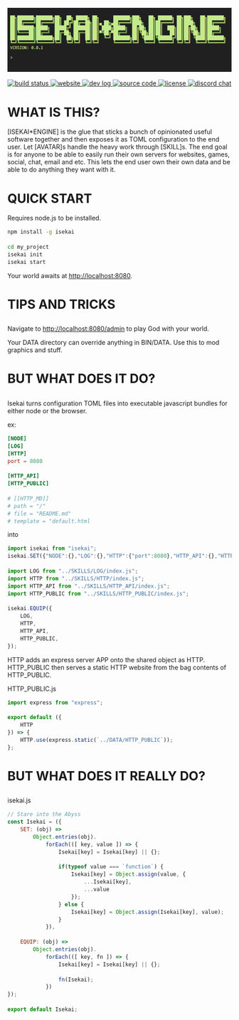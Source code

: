 <p align="center" class="center">
    <a href="http://isekai.dev">
        <img src="./logo.gif" alt="logo" />
    </a>
</p>
<p align="center" class="center">
    <a href="https://travis-ci.org/isekai-dev/engine">
        <img src="https://img.shields.io/travis/isekai-dev/engine.svg?style=for-the-badge" alt="build status"/>
    </a>
    <a href="https://isekai.dev">
        <img src="https://img.shields.io/website/https/isekai.dev.svg?style=for-the-badge" alt="website">
    </a>
    <a href="https://isekai.dev/log">
        <img src="https://img.shields.io/badge/DEV%20LOG-ONLINE-green.svg?style=for-the-badge" alt="dev log"/>
    </a>
    <a href="http://github.com/isekai-dev/engine">
        <img src="https://img.shields.io/badge/GITHUB-SOURCECODE-blue.svg?style=for-the-badge" alt="source code"/>
    </a>
    <a href="./LICENSE">
        <img src="https://img.shields.io/badge/License-AGPL%20v3-blue.svg?style=for-the-badge" alt="license"/>
    </a>
    <a href="https://discord.gg/kc2nsTc">
        <img src="https://img.shields.io/discord/558071350304964640.svg?style=for-the-badge" alt="discord chat">
    </a>
</p>

# WHAT IS THIS?
[ISEKAI*ENGINE] is the glue that sticks a bunch of opinionated useful software together and then exposes it as TOML configuration to the end user. Let [AVATAR]s handle the heavy work through [SKILL]s. The end goal is for anyone to be able to easily run their own servers for websites, games, social, chat, email and etc. This lets the end user own their own data and be able to do anything they want with it.

# QUICK START
Requires node.js to be installed.

```sh
npm install -g isekai

cd my_project
isekai init
isekai start
```

Your world awaits at [http://localhost:8080]().

# TIPS AND TRICKS
##

Navigate to [http://localhost:8080/admin]() to play God with your world.

Your DATA directory can override anything in BIN/DATA. Use this to mod graphics and stuff.


# BUT WHAT DOES IT DO?
##

Isekai turns configuration TOML files into executable javascript bundles for either node or the browser.

ex:

```toml
[NODE]
[LOG]
[HTTP]
port = 8080

[HTTP_API]
[HTTP_PUBLIC]

# [[HTTP_MD]]
# path = "/"
# file = "README.md"
# template = "default.html
```
into

```js
import isekai from "isekai";
isekai.SET({"NODE":{},"LOG":{},"HTTP":{"port":8080},"HTTP_API":{},"HTTP_PUBLIC":{}});

import LOG from "../SKILLS/LOG/index.js";
import HTTP from "../SKILLS/HTTP/index.js";
import HTTP_API from "../SKILLS/HTTP_API/index.js";
import HTTP_PUBLIC from "../SKILLS/HTTP_PUBLIC/index.js";

isekai.EQUIP({
    LOG,
    HTTP,
    HTTP_API,
    HTTP_PUBLIC,
});
```

HTTP adds an express server APP onto the shared object as HTTP. HTTP_PUBLIC then serves a static HTTP website from the bag contents of HTTP_PUBLIC.

HTTP_PUBLIC.js
```js
import express from "express";

export default ({
    HTTP
}) => {
    HTTP.use(express.static(`../DATA/HTTP_PUBLIC`));
};
```

# BUT WHAT DOES IT REALLY DO?
##

isekai.js
```js
// Stare into the Abyss
const Isekai = ({
    SET: (obj) => 
        Object.entries(obj).
            forEach(([ key, value ]) => {
                Isekai[key] = Isekai[key] || {};
                
                if(typeof value === `function`) {
                    Isekai[key] = Object.assign(value, {
                        ...Isekai[key], 
                        ...value
                    });
                } else {
                    Isekai[key] = Object.assign(Isekai[key], value);
                }
            }),

    EQUIP: (obj) => 
        Object.entries(obj).
            forEach(([ key, fn ]) => {
                Isekai[key] = Isekai[key] || {};
                
                fn(Isekai); 
            })
});

export default Isekai;
```

